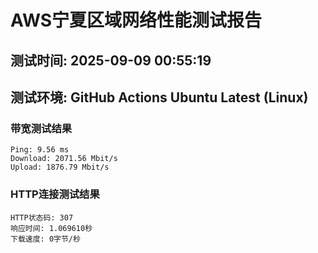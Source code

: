 # AWS宁夏区域网络性能测试报告
## 测试时间: 2025-09-09 00:55:19
## 测试环境: GitHub Actions Ubuntu Latest (Linux)

### 带宽测试结果
```
Ping: 9.56 ms
Download: 2071.56 Mbit/s
Upload: 1876.79 Mbit/s
```

### HTTP连接测试结果
```
HTTP状态码: 307
响应时间: 1.069610秒
下载速度: 0字节/秒
```

